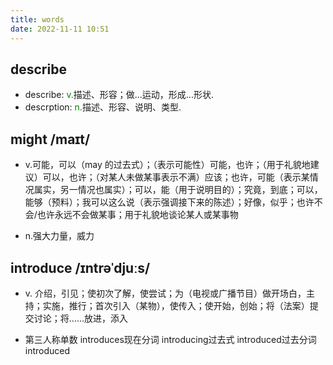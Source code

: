 ```yaml
---
title: words
date: 2022-11-11 10:51
---
```


## describe
- describe: <span style="color:green">v.</span>描述、形容；做...运动，形成...形状.
- descrption: <span style="color:green">n.</span>描述、形容、说明、类型.


## might /maɪt/
- v.可能，可以（may 的过去式）；（表示可能性）可能，也许；（用于礼貌地建议）可以，也许；（对某人未做某事表示不满）应该；也许，可能（表示某情况属实，另一情况也属实）；可以，能（用于说明目的）；究竟，到底；可以，能够（预料）；我可以这么说（表示强调接下来的陈述）；好像，似乎；也许不会/也许永远不会做某事；用于礼貌地谈论某人或某事物

- n.强大力量，威力

## introduce /ɪntrəˈdjuːs/

- v.
介绍，引见；使初次了解，使尝试；为（电视或广播节目）做开场白，主持；实施，推行；首次引入（某物），使传入；使开始，创始；将（法案）提交讨论；将……放进，添入

- 第三人称单数 introduces现在分词 introducing过去式 introduced过去分词 introduced
